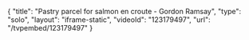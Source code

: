 {
    "title": "Pastry parcel for salmon en croute - Gordon Ramsay",
    "type": "solo",
    "layout": "iframe-static",
    "videoId": "123179497",
    "url": "\/tvpembed\/123179497"
}